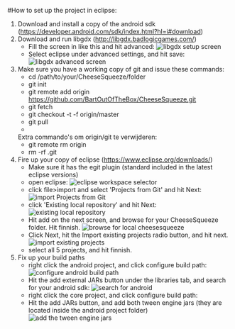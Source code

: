 #How to set up the project in eclipse:
1.	Download and install a copy of the android sdk (https://developer.android.com/sdk/index.html?hl=i#download)
2.	Download and run libgdx (http://libgdx.badlogicgames.com/)
	*	Fill the screen in like this and hit advanced:
		![libgdx setup screen](http://i.imgur.com/gIqCe6V.jpg)
	*	Select eclipse under advanced settings, and hit save:
		![libgdx advanced screen](http://i.imgur.com/Nmm8X0l.jpg)
3.	Make sure you have a working copy of git and issue these commands:
	*	cd /path/to/your/CheeseSqueeze/folder
	*	git init
	*	git remote add origin https://github.com/BartOutOfTheBox/CheeseSqueeze.git
	*	git fetch
	*	git checkout -t -f origin/master
	*	git pull
	*	
	Extra commando's om origin/git te verwijderen:
	*	git remote rm origin
	* 	rm -rf .git
4.	Fire up your copy of eclipse (https://www.eclipse.org/downloads/)
	*	Make sure it has the egit plugin (standard included in the latest eclipse versions)
	*	open eclipse:
		![eclipse workspace selector](http://i.imgur.com/Tg6eIJo.jpg)
	*	click file>import and select 'Projects from Git' and hit Next:
		![import Projects from Git](http://i.imgur.com/Zcxg9aO.jpg)
	*	click 'Existing local repository' and hit Next:
		![existing local repository](http://i.imgur.com/2EQe0Ed.jpg)
	*	Hit add on the next screen, and browse for your CheeseSqueeze folder. Hit finnish.
		![browse for local cheesesqueeze](http://i.imgur.com/r9Szusz.jpg)
	*	Click Next, hit the Import existing projects radio button, and hit next.
		![import existing projects](http://i.imgur.com/PMNxMQc.jpg)
	*	select all 5 projects, and hit finnish.
5.	Fix up your build paths
	*	right click the android project, and click configure build path:
		![configure android build path](http://i.imgur.com/WLoRP2N.jpg)
	*	Hit the add external JARs button under the libraries tab, and search for your android sdk:
		![search for android](http://i.imgur.com/yx7bmSz.jpg)
	*	right click the core project, and click configure build path:
	*	Hit the add JARs button, and add both tween engine jars (they are located inside the android project folder)
		![add the tween engine jars](http://i.imgur.com/05wYhf1.jpg)
